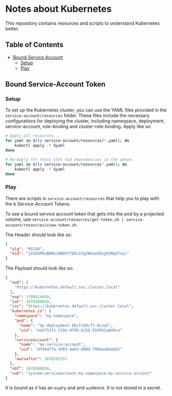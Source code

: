 # Notes about Kubernetes

This repository contains resources and scripts to understand Kubernetes better.

## Table of Contents

- [Bound Service Account](#bound-service-account)
    - [Setup](#setup)
    - [Play](#play)

## Bound Service-Account Token

### Setup

To set up the Kubernetes cluster, you can use the YAML files provided in the `service-account/resources` folder.
These files include the necessary configurations for deploying the cluster, including namespace, deployment, service-account, role-binding and cluster-role-binding.
Apply like so:

```Bash
# Apply all resources...
for yaml in $(ls service-account/resources/*.yaml); do
    kubectl apply -f $yaml
done

# Re-Apply for those that had dependencies in the above.
for yaml in $(ls service-account/resources*.yaml); do
    kubectl apply -f $yaml
done
```

### Play

There are scripts in `service-account/resources` that help you to play with the b Service-Account Tokens.

To see a bound service account token that gets into the pod by a projected volume, use `service-account/resources/get-token.sh | service-account/resources/view-token.sh`.

The Header should look like so:
```json
{
  "alg": "RS256",
  "kid": "jZoE8PHuBmMoiNADGf7D0iIVgIWkoeEQsgk5Mqd7vyc"
}
```

The Payload should look like so:

```json
{
  "aud": [
    "https://kubernetes.default.svc.cluster.local"
  ],
  "exp": 1709924650,
  "iat": 1678388650,
  "iss": "https://kubernetes.default.svc.cluster.local",
  "kubernetes.io": {
    "namespace": "my-namespace",
    "pod": {
      "name": "my-deployment-66cfc8dcf7-8czq5",
      "uid": "ea5f52f1-210a-4f96-b25b-550951a649ca"
    },
    "serviceaccount": {
      "name": "my-service-account",
      "uid": "df44d77a-3d83-4e63-880d-7964aa8eabb2"
    },
    "warnafter": 1678392257
  },
  "nbf": 1678388650,
  "sub": "system:serviceaccount:my-namespace:my-service-account"
}
```

It is bound as it has an `exp`iry and and `aud`ience.
It is not stored in a secret.

